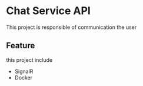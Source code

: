 # Chat Service API

This project is responsible of communication the user

## Feature

this project include

- SignalR
- Docker

